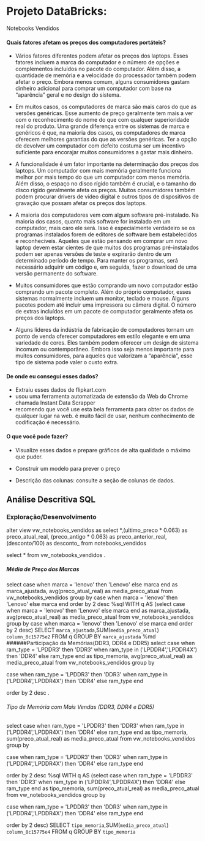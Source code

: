 # Projeto DataBricks:
Notebooks Vendidos

#### Quais fatores afetam os preços dos computadores portáteis?

* Vários fatores diferentes podem afetar os preços dos laptops. Esses fatores incluem a marca do computador e o número de opções e complementos incluídos no pacote do computador. Além disso, a quantidade de memória e a velocidade do processador também podem afetar o preço. Embora menos comum, alguns consumidores gastam dinheiro adicional para comprar um computador com base na “aparência” geral e no design do sistema.

* Em muitos casos, os computadores de marca são mais caros do que as versões genéricas. Esse aumento de preço geralmente tem mais a ver com o reconhecimento do nome do que com qualquer superioridade real do produto. Uma grande diferença entre os sistemas de marca e genéricos é que, na maioria dos casos, os computadores de marca oferecem melhores garantias do que as versões genéricas. Ter a opção de devolver um computador com defeito costuma ser um incentivo suficiente para encorajar muitos consumidores a gastar mais dinheiro.

* A funcionalidade é um fator importante na determinação dos preços dos laptops. Um computador com mais memória geralmente funciona melhor por mais tempo do que um computador com menos memória. Além disso, o espaço no disco rígido também é crucial, e o tamanho do disco rígido geralmente afeta os preços. Muitos consumidores também podem procurar drivers de vídeo digital e outros tipos de dispositivos de gravação que possam afetar os preços dos laptops.

* A maioria dos computadores vem com algum software pré-instalado. Na maioria dos casos, quanto mais software for instalado em um computador, mais caro ele será. Isso é especialmente verdadeiro se os programas instalados forem de editores de software bem estabelecidos e reconhecíveis. Aqueles que estão pensando em comprar um novo laptop devem estar cientes de que muitos dos programas pré-instalados podem ser apenas versões de teste e expirarão dentro de um determinado período de tempo. Para manter os programas, será necessário adquirir um código e, em seguida, fazer o download de uma versão permanente do software.
* Muitos consumidores que estão comprando um novo computador estão comprando um pacote completo. Além do próprio computador, esses sistemas normalmente incluem um monitor, teclado e mouse. Alguns pacotes podem até incluir uma impressora ou câmera digital. O número de extras incluídos em um pacote de computador geralmente afeta os preços dos laptops.

* Alguns líderes da indústria de fabricação de computadores tornam um ponto de venda oferecer computadores em estilo elegante e em uma variedade de cores. Eles também podem oferecer um design de sistema incomum ou contemporâneo. Embora isso seja menos importante para muitos consumidores, para aqueles que valorizam a “aparência”, esse tipo de sistema pode valer o custo extra.

#### De onde eu consegui esses dados?

* Extraiu esses dados de flipkart.com
* usou uma ferramenta automatizada de extensão da Web do Chrome chamada Instant Data Scrapper
* recomendo que você use esta bela ferramenta para obter os dados de qualquer lugar na web. é muito fácil de usar, nenhum conhecimento de codificação é necessário.

#### O que você pode fazer?
* Visualize esses dados e prepare gráficos de alta qualidade o máximo que puder.

* Construir um modelo para prever o preço

* Descrição das colunas: consulte a seção de colunas de dados.



## Análise Descritiva SQL


### Exploração/Desenvolvimento

alter view vw_notebooks_vendidos 
as 
select *,(ultimo_preco * 0.063) as preco_atual_real,
(preco_antigo * 0.063) as preco_anterior_real,
(desconto/100) as desconto_
from notebooks_vendidos

select * from vw_notebooks_vendidos
.

##### Média de Preço das Marcas
select
case when marca = 'lenovo' then 'Lenovo' 
     else marca 
end as marca_ajustada,
avg(preco_atual_real) as media_preco_atual
from vw_notebooks_vendidos 
group by case when marca = 'lenovo' then 'Lenovo' 
     else marca 
end 
order by 2 desc
%sql WITH q AS (select
case when marca = 'lenovo' then 'Lenovo' 
     else marca 
end as marca_ajustada,
avg(preco_atual_real) as media_preco_atual
from vw_notebooks_vendidos 
group by case when marca = 'lenovo' then 'Lenovo' 
     else marca 
end 
order by 2 desc) SELECT `marca_ajustada`,SUM(`media_preco_atual`) `column_8c15775e2` FROM q GROUP BY `marca_ajustada`
%md
######Participação da Memórias(DDR3, DDR4 e DDR5)
select
case when ram_type = 'LPDDR3' then 'DDR3'
     when ram_type in ('LPDDR4','LPDDR4X') then 'DDR4'
else ram_type end as tipo_memoria,
avg(preco_atual_real) as media_preco_atual
from vw_notebooks_vendidos 
group by

case when ram_type = 'LPDDR3' then 'DDR3'
     when ram_type in ('LPDDR4','LPDDR4X') then 'DDR4'
else ram_type end

order by 2 desc
.


###### Tipo de Memória com Mais Vendas (DDR3, DDR4 e DDR5)

select
case when ram_type = 'LPDDR3' then 'DDR3'
     when ram_type in ('LPDDR4','LPDDR4X') then 'DDR4'
else ram_type end as tipo_memoria,
sum(preco_atual_real) as media_preco_atual
from vw_notebooks_vendidos 
group by

case when ram_type = 'LPDDR3' then 'DDR3'
     when ram_type in ('LPDDR4','LPDDR4X') then 'DDR4'
else ram_type end

order by 2 desc
%sql WITH q AS (select
case when ram_type = 'LPDDR3' then 'DDR3'
     when ram_type in ('LPDDR4','LPDDR4X') then 'DDR4'
else ram_type end as tipo_memoria,
sum(preco_atual_real) as media_preco_atual
from vw_notebooks_vendidos 
group by

case when ram_type = 'LPDDR3' then 'DDR3'
     when ram_type in ('LPDDR4','LPDDR4X') then 'DDR4'
else ram_type end

order by 2 desc) SELECT `tipo_memoria`,SUM(`media_preco_atual`) `column_8c15775e4` FROM q GROUP BY `tipo_memoria`
